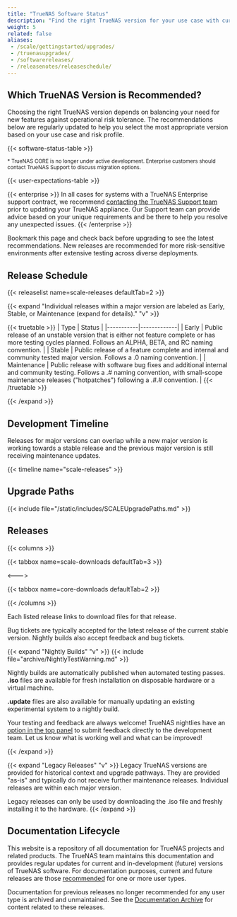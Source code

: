 ```yaml
---
title: "TrueNAS Software Status"
description: "Find the right TrueNAS version for your use case with current deployment recommendations, release schedules, and upgrade paths."
weight: 5
related: false
aliases:
 - /scale/gettingstarted/upgrades/
 - /truenasupgrades/
 - /softwarereleases/
 - /releasenotes/releaseschedule/
---
```


## Which TrueNAS Version is Recommended?

Choosing the right TrueNAS version depends on balancing your need for new features against operational risk tolerance. The recommendations below are regularly updated to help you select the most appropriate version based on your use case and risk profile.

{{< software-status-table >}}

<small>\* TrueNAS CORE is no longer under active development. Enterprise customers should contact TrueNAS Support to discuss migration options.</small>

{{< user-expectations-table >}}

{{< enterprise >}}
In all cases for systems with a TrueNAS Enterprise support contract, we recommend [contacting the TrueNAS Support team](https://www.truenas.com/support/) prior to updating your TrueNAS appliance.
Our Support team can provide advice based on your unique requirements and be there to help you resolve any unexpected issues.
{{< /enterprise >}}

Bookmark this page and check back before upgrading to see the latest recommendations. New releases are recommended for more risk-sensitive environments after extensive testing across diverse deployments.

## Release Schedule

{{< releaselist name=scale-releases defaultTab=2 >}}

{{< expand "Individual releases within a major version are labeled as Early, Stable, or Maintenance (expand for details)." "v" >}}

{{< truetable >}}
| Type | Status |
|-----------|-------------|
| Early | Public release of an unstable version that is either not feature complete or has more testing cycles planned. Follows an ALPHA, BETA, and RC naming convention. |
| Stable | Public release of a feature complete and internal and community tested major version. Follows a .0 naming convention. |
| Maintenance | Public release with software bug fixes and additional internal and community testing. Follows a .# naming convention, with small-scope maintenance releases ("hotpatches") following a .#.# convention. |
{{< /truetable >}}

{{< /expand >}}

## Development Timeline

Releases for major versions can overlap while a new major version is working towards a stable release and the previous major version is still receiving maintenance updates.

{{< timeline name="scale-releases" >}}

## Upgrade Paths

{{< include file="/static/includes/SCALEUpgradePaths.md" >}}

## Releases

{{< columns >}}

{{< tabbox name=scale-downloads defaultTab=3 >}}

<--->

{{< tabbox name=core-downloads defaultTab=2 >}}

{{< /columns >}}

Each listed release links to download files for that release.

Bug tickets are typically accepted for the latest release of the current stable version.
Nightly builds also accept feedback and bug tickets.

{{< expand "Nightly Builds" "v" >}}
{{< include file="archive/NightlyTestWarning.md" >}}

Nightly builds are automatically published when automated testing passes.
**.iso** files are available for fresh installation on disposable hardware or a virtual machine.

**.update** files are also available for manually updating an existing experimental system to a nightly build.

Your testing and feedback are always welcome!
TrueNAS nightlies have an [option in the top panel](https://www.truenas.com/docs/scale/scaleuireference/toptoolbar/#how-would-you-rate-this-page?) to submit feedback directly to the development team.
Let us know what is working well and what can be improved!

{{< /expand >}}

{{< expand "Legacy Releases" "v" >}}
Legacy TrueNAS versions are provided for historical context and upgrade pathways.
They are provided "as-is" and typically do not receive further maintenance releases.
Individual releases are within each major version.

Legacy releases can only be used by downloading the .iso file and freshly installing it to the hardware.
{{< /expand >}}

## Documentation Lifecycle

This website is a repository of all documentation for TrueNAS projects and related products.
The TrueNAS team maintains this documentation and provides regular updates for current and in-development (future) versions of TrueNAS software.
For documentation purposes, current and future releases are those [recommended](#which-truenas-version-is-recommended) for one or more user types.

Documentation for previous releases no longer recommended for any user type is archived and unmaintained.
See the [Documentation Archive](https://www.truenas.com/docs/archive/) for content related to these releases.
